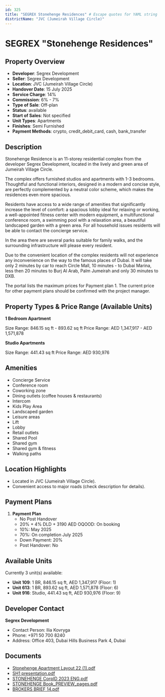 ```yaml
---
id: 325
title: "SEGREX Stonehenge Residences" # Escape quotes for YAML string
districtName: "JVC (Jumeirah Village Circle)"
---
```


# SEGREX "Stonehenge Residences"

## Property Overview
- **Developer**: Segrex Development
- **Seller**: Segrex Development
- **Location**: JVC (Jumeirah Village Circle)
- **Handover Date**: 15 July 2025
- **Service Charge**: 14%
- **Commission**: 6% - 7%
- **Type of Sale**: Off-plan
- **Status**: available
- **Start of Sales**: Not specified
- **Unit Types**: Apartments
- **Finishes**: Semi Furnished
- **Payment Methods**: crypto, credit_debit_card, cash, bank_transfer

## Description
Stonehenge Residence is an 11-storey residential complex from the developer Segrex Development, located in the lively and green area of Jumeirah Village Circle. 

The complex offers furnished studios and apartments with 1-3 bedrooms. Thoughtful and functional interiors, designed in a modern and concise style, are perfectly complemented by a neutral color scheme, which makes the residences even more spacious. 

Residents have access to a wide range of amenities that significantly increase the level of comfort: a spacious lobby ideal for relaxing or working, a well-appointed fitness center with modern equipment, a multifunctional conference room, a swimming pool with a relaxation area, a beautiful landscaped garden with a green area. For all household issues residents will be able to contact the concierge service. 

In the area there are several parks suitable for family walks, and the surrounding infrastructure will please every resident.

Due to the convenient location of the complex residents will not experience any inconvenience on the way to the famous places of Dubai. It will take only 2 minutes by car to reach Circle Mall, 10 minutes - to Dubai Marina, less then 20 minutes to Burj Al Arab, Palm Jumeirah and only 30 minutes to DXB.

The portal lists the maximum prices for Payment plan 1. The current price for other payment plans should be confirmed with the project manager.

## Property Types & Price Range (Available Units)
**1 Bedroom Apartment**

Size Range: 846.15 sq ft - 893.62 sq ft
Price Range: AED 1,347,917 - AED 1,571,878

**Studio Apartments**

Size Range: 441.43 sq ft
Price Range: AED 930,976

## Amenities
- Concierge Service
- Conference room
- Coworking zone
- Dining outlets  (coffee houses & restaurants)
- Intercom
- Kids Play Area
- Landscaped garden
- Leisure areas
- Lift
- Lobby
- Retail outlets
- Shared Pool
- Shared gym
- Shared gym & fitness
- Walking paths

## Location Highlights
- Located in JVC (Jumeirah Village Circle).
- Convenient access to major roads (check description for details).

## Payment Plans
1. **Payment Plan**
   - No Post Handover
   - 20% + 4% DLD + 3190 AED OQOOD: On booking
   - 10%: May 2025
   - 70%: On completion July 2025
   - Down Payment: 20%
   - Post Handover: No

## Available Units
Currently 3 unit(s) available:
- **Unit 109**: 1 BR, 846.15 sq ft, AED 1,347,917 (Floor: 1)
- **Unit 613**: 1 BR, 893.62 sq ft, AED 1,571,878 (Floor: 6)
- **Unit 916**: Studio, 441.43 sq ft, AED 930,976 (Floor: 9)

## Developer Contact
**Segrex Development**
- Contact Person: Ilia Kovryga
- Phone: +971 50 700 8240
- Address: Office 403, Dubai Hills Business Park 4, Dubai

## Documents
- [Stonehenge Apartment Layout 22 (1).pdf](https://cdn.geniemap.net/2023/07/04/RXaZ4SKlO0usFCKQhwnn86QphAr11YhXD6HFd5pw.pdf)
- [SH1 presentation.pdf](https://cdn.geniemap.net/2024/01/03/g5HQqNsEfDmfuHG17vn9UdAGtKVuFdeRJCum1PZz.pdf)
- [STONEHENGE CorpID 2023 ENG.pdf](https://cdn.geniemap.net/2023/07/04/Fl4dB0CrTYuQJuNWBeqi8UqmNcilpff8fuxv0twX.pdf)
- [STONEHENGE Book_PREVIEW_pages.pdf](https://cdn.geniemap.net/2023/07/04/HWrEQFX10ExJjiNUgzwvfj2yBCUJGBBWjfLEHEVj.pdf)
- [BROKERS BRIEF 14.pdf](https://cdn.geniemap.net/2023/07/04/QD4jv3Xk43Wvt9k7IOXIfXSAeGTLnsBoy5c4GmAS.pdf)

